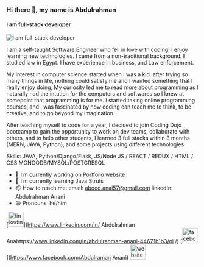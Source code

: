 ### Hi there 👋, my name is Abdulrahman
#### I am full-stack developer
![I am full-stack developer](anani.website)


I am a self-taught Software Engineer who fell in love with coding! I enjoy learning new technologies. I came from a non-traditional background. I studied law in Egypt. I have experience in business, and Law enforcement. 

My interest in computer science started when I was a kid. after trying so many things in life, nothing could satisfy me and I wanted something that I really enjoy doing, My curiosity led me to read more about programming as I naturally had the intution for the computers and softwares so I knew at somepoint that programming is for me. I started taking online programming courses, and I was fascinated by how coding can teach me to think, to be creative, and to go beyond my imagination. 

After teaching myself to code for a year, I decided to join Coding Dojo bootcamp to gain the opportunity to work on dev teams, collaborate with others, and to help other students, I learned 3 full stacks within 3 months (MERN, JAVA, Python), and some  projects using different technologies. 


Skills: JAVA, Python/Django/Flask, JS/Node JS / REACT / REDUX / HTML / CSS MONGODB/MYSQL/POSTGRESQL

- 🔭 I’m currently working on Portfoilo website 
- 🌱 I’m currently learning  Java Struts 
- 📫 How to reach me: email: abood.anai57@gmail.com linkedIn: Abdulrahman Anani 
- 😄 Pronouns: he/him 


[<img src='https://cdn.jsdelivr.net/npm/simple-icons@3.0.1/icons/linkedin.svg' alt='linkedin' height='40'>](https://www.linkedin.com/in/ Abdulrahman Anahttps://www.linkedin.com/in/abdulrahman-anani-44671b1b3/ni /)  [<img src='https://cdn.jsdelivr.net/npm/simple-icons@3.0.1/icons/facebook.svg' alt='facebook' height='40'>](https://www.facebook.com/Abdulraman Anani)  [<img src='https://cdn.jsdelivr.net/npm/simple-icons@3.0.1/icons/icloud.svg' alt='website' height='40'>](anan.website)  

